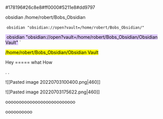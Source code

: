 #178196#26c8e8#ff0000#5211e8#dd9797

obsidian /home/robert/Bobs_Obsidian

 `obsidian "obsidian://open?vault=/home/robert/Bobs_Obsidian/"`

<mark style="background: #D2B3FFA6;"> obsidian "obsidian://open?vault=/home/robert/Bobs_Obsidian/Obsidian Vault"</mark> `

<mark>/home/robert/Bobs_Obsidian/Obsidian Vault</mark>


Hey =====
what
How


.
.

![[Pasted image 20220703100400.png|460]]



![[Pasted image 20220703175622.png|460]]









  


oooooooooooooooooooooooooo




oooooooooo